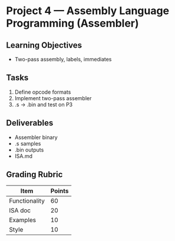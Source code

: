 # Project 4 — Assembly Language Programming (Assembler)

## Learning Objectives
- Two-pass assembly, labels, immediates

## Tasks
1. Define opcode formats
2. Implement two-pass assembler
3. .s → .bin and test on P3

## Deliverables
- Assembler binary
- .s samples
- .bin outputs
- ISA.md

## Grading Rubric
| Item | Points |
|---|---|
| Functionality | 60 |
| ISA doc | 20 |
| Examples | 10 |
| Style | 10 |